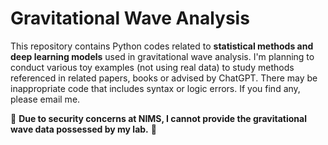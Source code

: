 # Gravitational Wave Analysis

This repository contains Python codes related to **statistical methods and deep learning models** used in gravitational wave analysis.
I'm planning to conduct various toy examples (not using real data) to study methods referenced in related papers, books or advised by ChatGPT.
There may be inappropriate code that includes syntax or logic errors. If you find any, please email me.  


🙏 **Due to security concerns at NIMS, I cannot provide the gravitational wave data possessed by my lab.** 🙏

